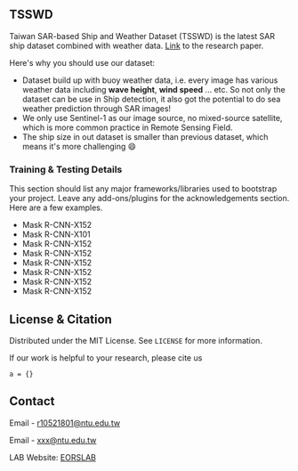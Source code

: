<!-- ABOUT THE PROJECT -->
## TSSWD
Taiwan SAR-based Ship and Weather Dataset (TSSWD) is the latest SAR ship dataset combined with weather data. [Link]() to the research paper.

Here's why you should use our dataset:
* Dataset build up with buoy weather data, i.e. every image has various weather data including **wave height**, **wind speed** ... etc. So not only the dataset can be use in Ship detection, it also got the potential to do sea weather prediction through SAR images!
* We only use Sentinel-1 as our image source, no mixed-source satellite, which is more common practice in Remote Sensing Field.
* The ship size in out dataset is smaller than previous dataset, which means it's more challenging :smile:

### Training & Testing Details

This section should list any major frameworks/libraries used to bootstrap your project. Leave any add-ons/plugins for the acknowledgements section. Here are a few examples.

* Mask R-CNN-X152
* Mask R-CNN-X101
* Mask R-CNN-X152
* Mask R-CNN-X152
* Mask R-CNN-X152
* Mask R-CNN-X152
* Mask R-CNN-X152
* Mask R-CNN-X152

<!-- LICENSE -->
## License & Citation

Distributed under the MIT License. See `LICENSE` for more information.    

If our work is helpful to your research, please cite us    

`a = {}`


<!-- CONTACT -->
## Contact

Email - r10521801@ntu.edu.tw   

Email - xxx@ntu.edu.tw   

LAB Website: [EORSLAB]()
